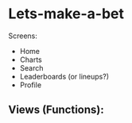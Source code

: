 # Lets-make-a-bet

Screens:
-   Home
-   Charts
-   Search
-   Leaderboards (or lineups?)
-   Profile

Views (Functions):
- 
